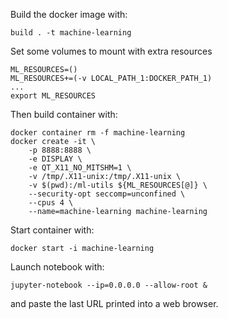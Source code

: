 Build the docker image with:
```
build . -t machine-learning
```
Set some volumes to mount with extra resources
```
ML_RESOURCES=()
ML_RESOURCES+=(-v LOCAL_PATH_1:DOCKER_PATH_1)
...
export ML_RESOURCES
```
Then build container with:
```
docker container rm -f machine-learning
docker create -it \
    -p 8888:8888 \
    -e DISPLAY \
    -e QT_X11_NO_MITSHM=1 \
    -v /tmp/.X11-unix:/tmp/.X11-unix \
    -v $(pwd):/ml-utils ${ML_RESOURCES[@]} \
    --security-opt seccomp=unconfined \
    --cpus 4 \
    --name=machine-learning machine-learning
```

Start container with:
```
docker start -i machine-learning
```
Launch notebook with:
```
jupyter-notebook --ip=0.0.0.0 --allow-root &
```
and paste the last URL printed into a web browser.
